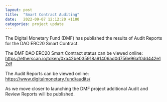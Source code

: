 ```yaml
---
layout: post
title:  "Smart Contract Auditing"
date:   2022-09-07 12:12:20 +1100
categories: project update
---
```


The Digital Monetary Fund (DMF) has published the results of Audit Reports for the DAO ERC20 Smart Contract.

The DMF DAO ERC20 Smart Contract status can be viewed online: <br>
<a href="https://etherscan.io/token/0xa42be035918a91406ad0d756e96af0dd442e12df">https://etherscan.io/token/0xa42be035918a91406ad0d756e96af0dd442e12df</a>


The Audit Reports can be viewed online:<br>
<a href="https://www.digitalmonetary.fund/audits/">https://www.digitalmonetary.fund/audits/</a>

As we move closer to launching the DMF project additional Audit and Review Reports will be published.
